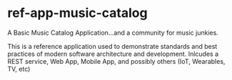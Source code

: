 # ref-app-music-catalog
A Basic Music Catalog Application...and a community for music junkies. 

This is a reference application used to demonstrate standards and best practices of modern software architecture and development.  Inlcudes a REST service, Web App, Mobile App, and possibly others (IoT, Wearables, TV, etc) 
